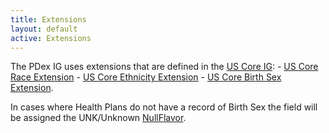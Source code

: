 ```yaml
---
title: Extensions
layout: default
active: Extensions
---
```


The PDex IG uses extensions that are defined in the [US Core IG](http://hl7.org/fhir/us/core/2019Jan/profiles.html#extensions):
	- [US Core Race Extension](http://hl7.org/fhir/us/core/2019Jan/StructureDefinition-us-core-race.html)
	- [US Core Ethnicity Extension](http://hl7.org/fhir/us/core/2019Jan/StructureDefinition-us-core-ethnicity.html)
	- [US Core Birth Sex Extension](http://hl7.org/fhir/us/core/2019Jan/StructureDefinition-us-core-birthsex.html). 

In cases where Health Plans do not have a record of Birth Sex the field will be assigned the UNK/Unknown  [NullFlavor](http://build.fhir.org/v3/NullFlavor/cs.html).
